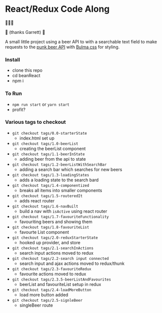 # React/Redux Code Along


🎉👯👻

🐨 (thanks Garrett) 🐨

A small little project using a beer API to with a searchable text field to make requests to the [punk beer API](https://punkapi.com/documentation/v2) with [Bulma css](http://bulma.io/) for styling.

### Install
* clone this repo
* cd beanReact
* npm i 

### To Run
* `npm run start` or `yarn start`
* profit?

### Various tags to checkout
* `git checkout tags/0.0-starterState`
  * index.html set up
* `git checkout tags/1.0-beerList`
  * creating the beerList component
* `git checkout tags/1.1-beerInState`
  * adding beer from the api to state
* `git checkout tags/1.2-beerListWithSearchBar`
  * adding a search bar which searches for new beers
* `git checkout tags/1.3-loadingStates`
  * adds a loading state to the search bard
* `git checkout tags/1.4-componentized`
  * breaks all items into smaller components
* `git checkout tags/1.5-routeredIt`
  * adds react router
* `git checkout tags/1.6-navBuilt`
  * build a nav with `isActive` using react router
* `git checkout tags/1.7-favouriteFunctionality`
  * favouriting beers and showing them
* `git checkout tags/1.8-favouriteList`
  * favourte List component
* `git checkout tags/2.0-reduxStarterState`
  * hooked up provider, and store
* `git checkout tags/2.1-searchInActions`
  * search input actions moved to redux
* `git checkout tags/2.2-search input connected`
  * search input and ajax actions moved to redux/thunk
* `git checkout tags/2.3-favouriteRedux`
  * favourite actions moved to redux
* `git checkout tags/2.3.5-beerListAndFavourites`
  * beerList and favouriteList setup in redux
* `git checkout tags/2.4-loadMoreButton`
  * load more button added
* `git checkout tags/2.5-signleBeer`
  * singleBeer route